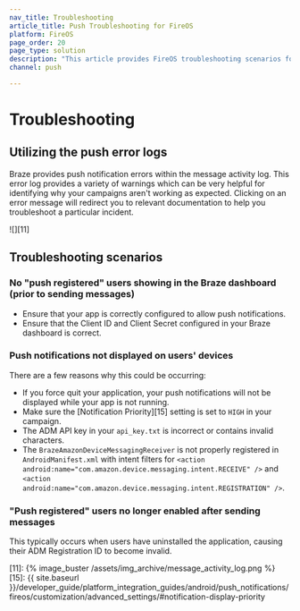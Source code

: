 ```yaml
---
nav_title: Troubleshooting
article_title: Push Troubleshooting for FireOS
platform: FireOS
page_order: 20
page_type: solution
description: "This article provides FireOS troubleshooting scenarios for possible issues you may experience with push notifications."
channel: push

---
```

# Troubleshooting

## Utilizing the push error logs

Braze provides push notification errors within the message activity log. This error log provides a variety of warnings which can be very helpful for identifying why your campaigns aren't working as expected. Clicking on an error message will redirect you to relevant documentation to help you troubleshoot a particular incident.

![][11]

## Troubleshooting scenarios

### No "push registered" users showing in the Braze dashboard (prior to sending messages)

- Ensure that your app is correctly configured to allow push notifications.
- Ensure that the Client ID and Client Secret configured in your Braze dashboard is correct.

### Push notifications not displayed on users' devices

There are a few reasons why this could be occurring:

- If you force quit your application, your push notifications will not be displayed while your app is not running.
- Make sure the [Notification Priority][15] setting is set to `HIGH` in your campaign.
- The ADM API key in your `api_key.txt` is incorrect or contains invalid characters.
- The `BrazeAmazonDeviceMessagingReceiver` is not properly registered in `AndroidManifest.xml` with intent filters for `<action android:name="com.amazon.device.messaging.intent.RECEIVE" />` and `<action android:name="com.amazon.device.messaging.intent.REGISTRATION" />`.

### "Push registered" users no longer enabled after sending messages

This typically occurs when users have uninstalled the application, causing their ADM Registration ID to become invalid.

[11]: {% image_buster /assets/img_archive/message_activity_log.png %}
[15]: {{ site.baseurl }}/developer_guide/platform_integration_guides/android/push_notifications/fireos/customization/advanced_settings/#notification-display-priority
